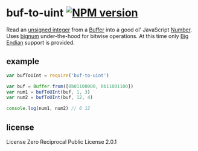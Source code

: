 # buf-to-uint [![NPM version](https://badge.fury.io/js/buf-to-uint.svg)](https://npmjs.org/package/buf-to-uint)
Read an [unsigned integer](http://kias.dyndns.org/comath/13.html) from a [Buffer](https://nodejs.org/api/buffer.html) into a good ol' JavaScript [Number](https://developer.mozilla.org/en-US/docs/Web/JavaScript/Reference/Global_Objects/Number). Uses [bignum](https://www.npmjs.com/package/bignum) under-the-hood for bitwise operations. At this time only [Big Endian](https://en.wikipedia.org/wiki/Endianness) support is provided.

## example
```js
var bufToUInt = require('buf-to-uint')

var buf = Buffer.from([0b01100000, 0b11001100])
var num1 = bufToUInt(buf, 1, 3)
var num2 = bufToUInt(buf, 12, 4)

console.log(num1, num2) // 6 12
```

## license
License Zero Reciprocal Public License 2.0.1
